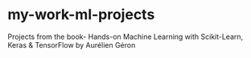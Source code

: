 # my-work-ml-projects
 Projects from the book- Hands-on Machine Learning  with Scikit-Learn, Keras & TensorFlow by Aurélien Géron
